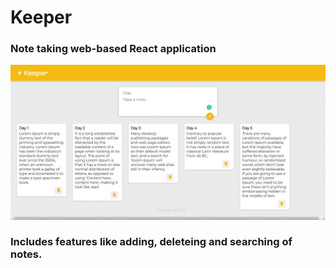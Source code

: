 # Keeper
### Note taking web-based React application
![Keeper Img](images/k.PNG)

### Includes features like adding, deleteing and searching of notes.


